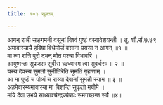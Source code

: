 ```yaml
---
title: १०३ सूक्तम्

---
```

आगन् रात्री सङ्गमनी वसूनां विश्वं पुष्टं वस्वावेशयन्ती । तु. शौ.सं.७.७९  
अमावास्यायै हविषा विधेमोर्जं वसाना पयसा न आगन् ॥१ ॥  
मा त्वा रात्रि पुरो दभन् मोत पश्चा विभावरि ।  
आयुष्मन्तः सुप्रजसः सुवीरा ऋध्यास्म त्वा सुवर्चसः ॥ २ ॥  
यस्य देवस्य सुमतौ सुनीतिरेति सुमतिं गृहाणाम् ।  
आ मा पुष्टं च पोष्यं च रात्र्या देवानां सुमतौ स्याम ॥ ३ ॥  
अहमेवास्म्यमावास्या मा विशन्ति सुकृतो मयीमे ।  
मयि देवा उभये साध्याश्चेन्द्रज्येष्ठाः समगच्छन्त सर्वे ॥४॥  